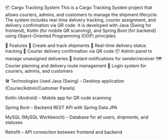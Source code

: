 📦 Cargo Tracking System
This is a Cargo Tracking System project that allows couriers, admins, and customers to manage the shipment lifecycle. The system includes real-time delivery tracking, courier assignment, and delivery confirmation via QR code. It is developed with Java (Swing for frontend), Kotlin (for mobile QR scanning), and Spring Boot (for backend) using Object-Oriented Programming (OOP) principles.

🚀 Features
🚚 Create and track shipments
📍 Real-time delivery status tracking
📲 Courier delivery confirmation via QR code
📦 Admin panel to manage unassigned deliveries
🔔 Instant notifications for sender/receiver
🗺️ Courier planning and delivery route management
🔐 Login system for couriers, admins, and customers

🛠 Technologies Used
Java (Swing) – Desktop application (Courier/Admin/Customer Panels)

Kotlin (Android) – Mobile app for QR code scanning

Spring Boot – Backend REST API with Spring Data JPA

MySQL  (MySQL Workbench) – Database for all users, shipments, and statuses

Retrofit – API connection between frontend and backend
